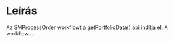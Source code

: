 # Leírás
Az SMProcessOrder workflowt a [getPortfolioData()](../API/Spec/getPortfolioData.md) api indítja el.
A workflow....
